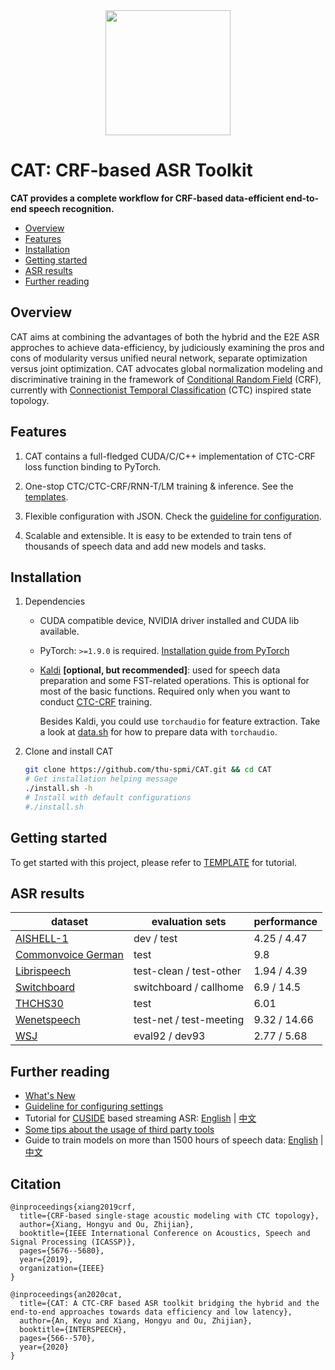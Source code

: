 <div align="center"><img src="./assets/logo.png" width=200></div>

# CAT: CRF-based ASR Toolkit
**CAT provides a complete workflow for CRF-based data-efficient end-to-end speech recognition.**

- [Overview](#overview)
- [Features](#features)
- [Installation](#installation)
- [Getting started](#getting-started)
- [ASR results](#asr-results)
- [Further reading](#further-reading)

## Overview

CAT aims at combining the advantages of both the hybrid and the E2E ASR approches to achieve data-efficiency, by judiciously examining the pros and cons of modularity versus unified neural network, separate optimization versus joint optimization. CAT advocates global normalization modeling and discriminative training in the framework of [Conditional Random Field](https://en.wikipedia.org/wiki/Conditional_random_field) (CRF), currently with [Connectionist Temporal Classification](https://mediatum.ub.tum.de/doc/1292048/file.pdf) (CTC) inspired state topology.


## Features

1. CAT contains a full-fledged CUDA/C/C++ implementation of CTC-CRF loss function binding to PyTorch.

2. One-stop CTC/CTC-CRF/RNN-T/LM training & inference. See the [templates](egs/TEMPLATE).

3. Flexible configuration with JSON. Check the [guideline for configuration](docs/configure_guide.md).

4. Scalable and extensible. It is easy to be extended to train tens of thousands of speech data and add new models and tasks.


## Installation

1. Dependencies

   - CUDA compatible device, NVIDIA driver installed and CUDA lib available.
   - PyTorch: `>=1.9.0` is required. [Installation guide from PyTorch](https://pytorch.org/get-started/locally/#start-locally)
   - [Kaldi](https://github.com/kaldi-asr/kaldi) **\[optional, but recommended\]**: used for speech data preparation and some FST-related operations. This is optional for most of the basic functions. Required only when you want to conduct [CTC-CRF](egs/TEMPLATE/exp/asr-ctc-crf) training.
      
      Besides Kaldi, you could use `torchaudio` for feature extraction. Take a look at [data.sh](egs/aishell/local/data.sh) for how to prepare data with `torchaudio`.

2. Clone and install CAT

   ```bash
   git clone https://github.com/thu-spmi/CAT.git && cd CAT
   # Get installation helping message
   ./install.sh -h
   # Install with default configurations
   #./install.sh
   ```

## Getting started

To get started with this project, please refer to [TEMPLATE](egs/TEMPLATE/README.md) for tutorial.


## ASR results

| dataset                                                                                                                    | evaluation sets         | performance  |
| -------------------------------------------------------------------------------------------------------------------------- | ----------------------- | ------------ |
| [AISHELL-1](https://github.com/thu-spmi/CAT/tree/v3-dev/egs/aishell#result)                                                | dev / test              | 4.25 / 4.47 |
| [Commonvoice German](https://github.com/thu-spmi/CAT/blob/master/egs/commonvoice/RESULT.md#conformertransformer-rescoring) | test                    | 9.8          |
| [Librispeech](https://github.com/thu-spmi/CAT/tree/v3-dev/egs/libri#result)                                                | test-clean / test-other | 1.94 / 4.39  |
| [Switchboard](https://github.com/thu-spmi/CAT/blob/master/egs/swbd/RESULT.md#conformertransformer-rescoring)               | switchboard / callhome  | 6.9 / 14.5   |
| [THCHS30](https://github.com/thu-spmi/CAT/blob/master/egs/thchs30/RESULT.md#vgg-blstm)                                     | test                    | 6.01         |
| [Wenetspeech](https://github.com/thu-spmi/CAT/tree/v3-dev/egs/wenetspeech#result)                                          | test-net / test-meeting | 9.32 / 14.66 |
| [WSJ](https://github.com/thu-spmi/CAT/blob/master/egs/wsj/RESULT.md)                                                       | eval92 / dev93          | 2.77 / 5.68  |

## Further reading

- [What's New](docs/whatsnew.md)
- [Guideline for configuring settings](docs/configure_guide.md)
- Tutorial for [CUSIDE](https://arxiv.org/abs/2203.16758) based streaming ASR: [English](docs/cuside.md) | [中文]((docs/cuside_ch.md))
- [Some tips about the usage of third party tools](docs/guide_for_third_party_tools.md)
- Guide to train models on more than 1500 hours of speech data: [English](docs/how_to_prepare_large_dataset.md) | [中文](docs/how_to_prepare_large_dataset_ch.md)

## Citation

```
@inproceedings{xiang2019crf,
  title={CRF-based single-stage acoustic modeling with CTC topology},
  author={Xiang, Hongyu and Ou, Zhijian},
  booktitle={IEEE International Conference on Acoustics, Speech and Signal Processing (ICASSP)},
  pages={5676--5680},
  year={2019},
  organization={IEEE}
}

@inproceedings{an2020cat,
  title={CAT: A CTC-CRF based ASR toolkit bridging the hybrid and the end-to-end approaches towards data efficiency and low latency},
  author={An, Keyu and Xiang, Hongyu and Ou, Zhijian},
  booktitle={INTERSPEECH},
  pages={566--570},
  year={2020}
}
```
